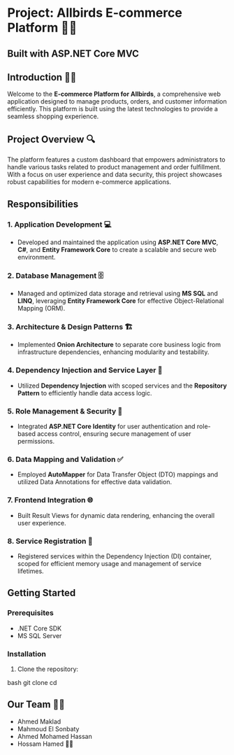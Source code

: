 # Project: Allbirds E-commerce Platform 🌟🛒
## Built with ASP.NET Core MVC

## Introduction 🌟🛒
Welcome to the **E-commerce Platform for Allbirds**, a comprehensive web application designed to manage products, orders, and customer information efficiently. This platform is built using the latest technologies to provide a seamless shopping experience.

## Project Overview 🔍
The platform features a custom dashboard that empowers administrators to handle various tasks related to product management and order fulfillment. With a focus on user experience and data security, this project showcases robust capabilities for modern e-commerce applications.

## Responsibilities

### 1. Application Development  💻
- Developed and maintained the application using **ASP.NET Core MVC**, **C#**, and **Entity Framework Core** to create a scalable and secure web environment.

### 2. Database Management 🗄️
- Managed and optimized data storage and retrieval using **MS SQL** and **LINQ**, leveraging **Entity Framework Core** for effective Object-Relational Mapping (ORM).

### 3. Architecture & Design Patterns 🏗️
- Implemented **Onion Architecture** to separate core business logic from infrastructure dependencies, enhancing modularity and testability.

### 4. Dependency Injection and Service Layer 🔌
- Utilized **Dependency Injection** with scoped services and the **Repository Pattern** to efficiently handle data access logic.

### 5. Role Management & Security 🔐
- Integrated **ASP.NET Core Identity** for user authentication and role-based access control, ensuring secure management of user permissions.

### 6. Data Mapping and Validation ✅
- Employed **AutoMapper** for Data Transfer Object (DTO) mappings and utilized Data Annotations for effective data validation.

### 7. Frontend Integration 🌐
- Built Result Views for dynamic data rendering, enhancing the overall user experience.

### 8. Service Registration 📜
- Registered services within the Dependency Injection (DI) container, scoped for efficient memory usage and management of service lifetimes.

## Getting Started
### Prerequisites
- .NET Core SDK
- MS SQL Server

### Installation
1. Clone the repository:
   
bash
   git clone <repository-url>
   cd <repository-directory>

## Our Team 🙌💼
- Ahmed Maklad
- Mahmoud El Sonbaty
- Ahmed Mohamed Hassan
- Hossam Hamed 🙌💼

